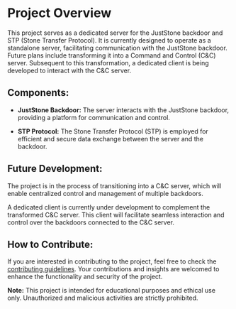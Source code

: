 # Project Overview

This project serves as a dedicated server for the JustStone backdoor and STP (Stone Transfer Protocol). It is currently designed to operate as a standalone server, facilitating communication with the JustStone backdoor. Future plans include transforming it into a Command and Control (C&C) server. Subsequent to this transformation, a dedicated client is being developed to interact with the C&C server.

## Components:

- **JustStone Backdoor:** The server interacts with the JustStone backdoor, providing a platform for communication and control.

- **STP Protocol:** The Stone Transfer Protocol (STP) is employed for efficient and secure data exchange between the server and the backdoor.

## Future Development:

The project is in the process of transitioning into a C&C server, which will enable centralized control and management of multiple backdoors.

A dedicated client is currently under development to complement the transformed C&C server. This client will facilitate seamless interaction and control over the backdoors connected to the C&C server.

## How to Contribute:

If you are interested in contributing to the project, feel free to check the [contributing guidelines](CONTRIBUTING.md). Your contributions and insights are welcomed to enhance the functionality and security of the project.

**Note:** This project is intended for educational purposes and ethical use only. Unauthorized and malicious activities are strictly prohibited.
